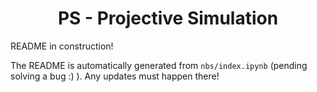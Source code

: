 
<h1 align="center">
PS - Projective Simulation
</h1>
<!-- WARNING: THIS FILE WAS AUTOGENERATED! DO NOT EDIT! -->

README in construction!

The README is automatically generated from `nbs/index.ipynb` (pending solving a bug :) ). Any
updates must happen there!
